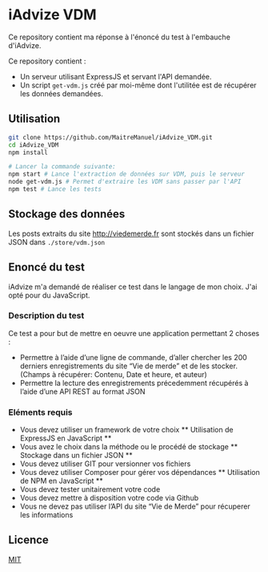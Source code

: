 # iAdvize VDM

Ce repository contient ma réponse à l'énoncé du test à l'embauche d'iAdvize.

Ce repository contient :
- Un serveur utilisant ExpressJS et servant l'API demandée.
- Un script ```get-vdm.js``` créé par moi-même dont l'utilitée est de récupérer les données demandées.

## Utilisation
```bash
git clone https://github.com/MaitreManuel/iAdvize_VDM.git
cd iAdvize_VDM
npm install

# Lancer la commande suivante:
npm start # Lance l'extraction de données sur VDM, puis le serveur
node get-vdm.js # Permet d'extraire les VDM sans passer par l'API
npm test # Lance les tests
```

## Stockage des données
Les posts extraits du site http://viedemerde.fr sont stockés dans un fichier JSON dans ```./store/vdm.json```

## Enoncé du test
iAdvize m'a demandé de réaliser ce test dans le langage de mon choix.
J'ai opté pour du JavaScript.

### Description du test
Ce test a pour but de mettre en oeuvre une application permettant 2 choses :
* Permettre à l’aide d’une ligne de commande, d’aller chercher les 200 derniers enregistrements du site “Vie de merde” et de les stocker. (Champs à récupérer: Contenu, Date et heure, et auteur)
* Permettre la lecture des enregistrements précedemment récupérés à l’aide d’une API REST au format JSON

### Eléments requis
* Vous devez utiliser un framework de votre choix ** Utilisation de ExpressJS en JavaScript **
* Vous avez le choix dans la méthode ou le procédé de stockage ** Stockage dans un fichier JSON **
* Vous devez utiliser GIT pour versionner vos fichiers
* Vous devez utiliser Composer pour gérer vos dépendances ** Utilisation de NPM en JavaScript **
* Vous devez tester unitairement votre code
* Vous devez mettre à disposition votre code via Github
* Vous ne devez pas utiliser l’API du site “Vie de Merde” pour récuperer les informations

## Licence

<a href="https://choosealicense.com/licenses/mit/#" target="_blank">MIT</a>
